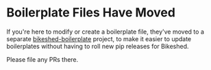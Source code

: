 Boilerplate Files Have Moved
============================

If you're here to modify or create a boilerplate file,
they've moved to a separate [bikeshed-boilerplate](https://github.com/tabatkins/bikeshed-boilerplate) project,
to make it easier to update boilerplates
without having to roll new pip releases for Bikeshed.

Please file any PRs there.